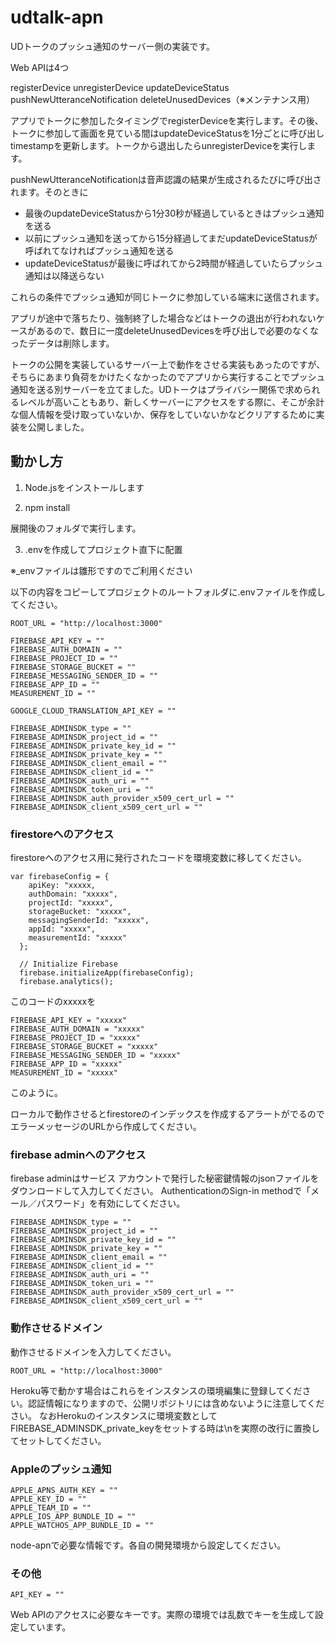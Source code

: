# udtalk-apn

UDトークのプッシュ通知のサーバー側の実装です。

Web APIは4つ

registerDevice
unregisterDevice
updateDeviceStatus
pushNewUtteranceNotification
deleteUnusedDevices（※メンテナンス用）

アプリでトークに参加したタイミングでregisterDeviceを実行します。その後、トークに参加して画面を見ている間はupdateDeviceStatusを1分ごとに呼び出しtimestampを更新します。トークから退出したらunregisterDeviceを実行します。

pushNewUtteranceNotificationは音声認識の結果が生成されるたびに呼び出されます。そのときに

- 最後のupdateDeviceStatusから1分30秒が経過しているときはプッシュ通知を送る
- 以前にプッシュ通知を送ってから15分経過してまだupdateDeviceStatusが呼ばれてなければプッシュ通知を送る
- updateDeviceStatusが最後に呼ばれてから2時間が経過していたらプッシュ通知は以降送らない

これらの条件でプッシュ通知が同じトークに参加している端末に送信されます。

アプリが途中で落ちたり、強制終了した場合などはトークの退出が行われないケースがあるので、数日に一度deleteUnusedDevicesを呼び出しで必要のなくなったデータは削除します。

トークの公開を実装しているサーバー上で動作をさせる実装もあったのですが、そちらにあまり負荷をかけたくなかったのでアプリから実行することでプッシュ通知を送る別サーバーを立てました。UDトークはプライバシー関係で求められるレベルが高いこともあり、新しくサーバーにアクセスをする際に、そこが余計な個人情報を受け取っていないか、保存をしていないかなどクリアするために実装を公開しました。

## 動かし方
1. Node.jsをインストールします

2. npm install

展開後のフォルダで実行します。

3. .envを作成してプロジェクト直下に配置

※_envファイルは雛形ですのでご利用ください

以下の内容をコピーしてプロジェクトのルートフォルダに.envファイルを作成してください。

```
ROOT_URL = "http://localhost:3000"

FIREBASE_API_KEY = ""
FIREBASE_AUTH_DOMAIN = ""
FIREBASE_PROJECT_ID = ""
FIREBASE_STORAGE_BUCKET = ""
FIREBASE_MESSAGING_SENDER_ID = ""
FIREBASE_APP_ID = ""
MEASUREMENT_ID = ""

GOOGLE_CLOUD_TRANSLATION_API_KEY = ""

FIREBASE_ADMINSDK_type = ""
FIREBASE_ADMINSDK_project_id = ""
FIREBASE_ADMINSDK_private_key_id = ""
FIREBASE_ADMINSDK_private_key = ""
FIREBASE_ADMINSDK_client_email = ""
FIREBASE_ADMINSDK_client_id = ""
FIREBASE_ADMINSDK_auth_uri = ""
FIREBASE_ADMINSDK_token_uri = ""
FIREBASE_ADMINSDK_auth_provider_x509_cert_url = ""
FIREBASE_ADMINSDK_client_x509_cert_url = ""
```
### firestoreへのアクセス

firestoreへのアクセス用に発行されたコードを環境変数に移してください。

```
var firebaseConfig = {
    apiKey: "xxxxx,
    authDomain: "xxxxx",
    projectId: "xxxxx",
    storageBucket: "xxxxx",
    messagingSenderId: "xxxxx",
    appId: "xxxxx",
    measurementId: "xxxxx"
  };
  
  // Initialize Firebase
  firebase.initializeApp(firebaseConfig);
  firebase.analytics();
```
このコードのxxxxxを
```
FIREBASE_API_KEY = "xxxxx"
FIREBASE_AUTH_DOMAIN = "xxxxx"
FIREBASE_PROJECT_ID = "xxxxx"
FIREBASE_STORAGE_BUCKET = "xxxxx"
FIREBASE_MESSAGING_SENDER_ID = "xxxxx"
FIREBASE_APP_ID = "xxxxx"
MEASUREMENT_ID = "xxxxx"
```
このように。

ローカルで動作させるとfirestoreのインデックスを作成するアラートがでるのでエラーメッセージのURLから作成してください。

### firebase adminへのアクセス

firebase adminはサービス アカウントで発行した秘密鍵情報のjsonファイルをダウンロードして入力してください。
AuthenticationのSign-in methodで「メール／パスワード」を有効にしてください。

```
FIREBASE_ADMINSDK_type = ""
FIREBASE_ADMINSDK_project_id = ""
FIREBASE_ADMINSDK_private_key_id = ""
FIREBASE_ADMINSDK_private_key = ""
FIREBASE_ADMINSDK_client_email = ""
FIREBASE_ADMINSDK_client_id = ""
FIREBASE_ADMINSDK_auth_uri = ""
FIREBASE_ADMINSDK_token_uri = ""
FIREBASE_ADMINSDK_auth_provider_x509_cert_url = ""
FIREBASE_ADMINSDK_client_x509_cert_url = ""
```

### 動作させるドメイン

動作させるドメインを入力してください。

`ROOT_URL = "http://localhost:3000"`

Heroku等で動かす場合はこれらをインスタンスの環境編集に登録してください。認証情報になりますので、公開リポジトリには含めないように注意してください。
なおHerokuのインスタンスに環境変数としてFIREBASE_ADMINSDK_private_keyをセットする時は\nを実際の改行に置換してセットしてください。

### Appleのプッシュ通知

```
APPLE_APNS_AUTH_KEY = ""
APPLE_KEY_ID = ""
APPLE_TEAM_ID = ""
APPLE_IOS_APP_BUNDLE_ID = ""
APPLE_WATCHOS_APP_BUNDLE_ID = ""
```

node-apnで必要な情報です。各自の開発環境から設定してください。

### その他

```
API_KEY = ""
```

Web APIのアクセスに必要なキーです。実際の環境では乱数でキーを生成して設定しています。

